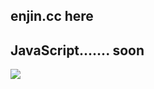 ## enjin.cc here

## JavaScript....... soon

<script type="text/javascript">
  alert('Olá mundo!');
</script>

<img src="https://media.discordapp.net/attachments/432702330115457045/435840621291372556/00001.jpg"/>
